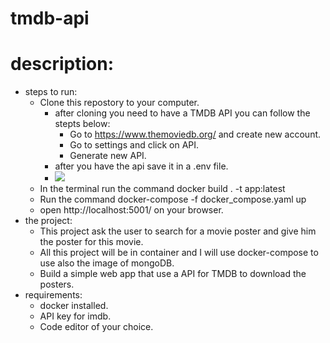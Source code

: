 # tmdb-api

# description:

- steps to run:
    - Clone this repostory to your computer. 
      - after cloning you need to have a TMDB API you can follow the stepts below:
        - Go to https://www.themoviedb.org/ and create new account.
        - Go to settings and click on API.
        - Generate new API.
      - after you have the api save it in a .env file.
      - ![](../../Desktop/aaaa.png)
    - In the terminal run the command docker build . -t app:latest
    - Run the command docker-compose -f docker_compose.yaml up
    - open http://localhost:5001/ on your browser.
- the project:
    - This project ask the user to search for a movie poster and give him the poster for this movie.
    - All this project will be in container and I will use docker-compose to use also the image of mongoDB.
    - Build a simple web app that use a API for TMDB to download the posters.
- requirements:
    - docker installed.
    - API key for imdb.
    - Code editor of your choice.